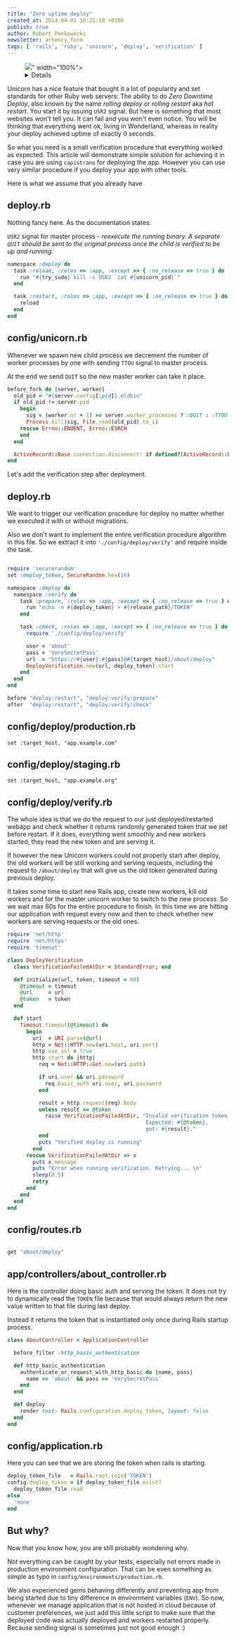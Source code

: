```yaml
---
title: "Zero uptime deploy"
created_at: 2014-04-01 16:21:18 +0100
publish: true
author: Robert Pankowecki
newsletter: arkency_form
tags: [ 'rails', 'ruby', 'unicorn', 'deploy', 'verification' ]
---
```


<p>
  <figure>
    <img src="<%= src_fit("unicorn-restart/unicorn-kill-restart-verify-deploy-2-small.jpg") %>" width="100%">
    <details>
      <a href="http://www.flickr.com/photos/robboudon/6035265163/sizes/z/">Photo</a>
      remix available thanks to the courtesy of
      <a href="http://www.flickr.com/photos/robboudon/">Rob Boudon</a>.
      <a href="http://creativecommons.org/licenses/by/2.0/">CC BY 2.0</a>
    </details>
  </figure>
</p>

Unicorn has a nice feature that bought it a lot of popularity and set standards
for other Ruby web servers: The ability to do _Zero Downtime Deploy_, also known
by the name _rolling deploy_ or _rolling restart_ aka _hot restart_. You start it by issuing
`USR2` signal. But here is something that most websites won't tell you. It can fail
and you won't even notice. You will be thinking that everything went ok, living in Wonderland,
whereas in reality your deploy achieved uptime of exactly 0 seconds.

So what you need is a small verification procedure that everything worked as
expected. This article will demonstrate simple solution for achieving it
in case you are using `capistrano` for deploying the app. However you can use very similar
procedure if you deploy your app with other tools.

<!-- more -->

Here is what we assume that you already have

## deploy.rb

Nothing fancy here. As the documentation states:

`USR2` signal for master process - _reexecute the running binary. A separate
`QUIT` should be sent to the original process once the child is verified to be up and running._

```ruby
namespace :deploy do
  task :reload, :roles => :app, :except => { :no_release => true } do
    run "#{try_sudo} kill -s USR2 `cat #{unicorn_pid}`"
  end

  task :restart, :roles => :app, :except => { :no_release => true } do
    reload
  end
end
```

## config/unicorn.rb

Whenever we spawn new child process we decrement the number of worker
processes by one with sending `TTOU` signal to master process.

At the end we send `QUIT` so the new master worker can take it place.

```ruby
before_fork do |server, worker|
  old_pid = "#{server.config[:pid]}.oldbin"
  if old_pid != server.pid
    begin
      sig = (worker.nr + 1) >= server.worker_processes ? :QUIT : :TTOU
      Process.kill(sig, File.read(old_pid).to_i)
    rescue Errno::ENOENT, Errno::ESRCH
    end
  end

  ActiveRecord::Base.connection.disconnect! if defined?(ActiveRecord::Base)
end
```

Let's add the verification step after deployment.

## deploy.rb

We want to trigger our verification procedure for deploy no matter whether we
executed it with or without migrations.

Also we don't want to implement the entire verification procedure algorithm in
this file. So we extract it into `'./config/deploy/verify'` and require
inside the task.

```ruby

require 'securerandom'
set :deploy_token, SecureRandom.hex(16)

namespace :deploy do
  namespace :verify do
    task :prepare, :roles => :app, :except => { :no_release => true } do
      run "echo -n #{deploy_token} > #{release_path}/TOKEN"
    end

    task :check, :roles => :app, :except => { :no_release => true } do
      require './config/deploy/verify'

      user = 'about'
      pass = 'VerySecretPass'
      url  = "https://#{user}:#{pass}@#{target_host}/about/deploy"
      DeployVerification.new(url, deploy_token).start
    end
  end
end

before "deploy:restart", "deploy:verify:prepare"
after  "deploy:restart", "deploy:verify:check"
```

## config/deploy/production.rb

```
set :target_host, "app.example.com"
```

## config/deploy/staging.rb

```
set :target_host, "app.example.org"
```

## config/deploy/verify.rb

The whole idea is that we do the request to our just deployed/restarted webapp
and check whether it returns randomly generated token that we set before
restart. If it does, everything went smoothly and new workers started, they
read the new token and are serving it.

If however the new Unicorn workers could not properly start after deploy,
the old workers will be still working and serving requests, including the
request to `/about/deploy` that will give us the old token generated during
previous deploy.

It takes some time to start new Rails app, create new workers, kill old workers
and for the master unicorn worker to switch to the new process. So we wait max 60s
for the entire procedure to finish. In this time we are hitting our application
with request every now and then to check whether new workers are serving requests
or the old ones.

```ruby
require 'net/http'
require 'net/https'
require 'timeout'

class DeployVerification
  class VerificationFailedAtDir < StandardError; end

  def initialize(url, token, timeout = 60)
    @timeout = timeout
    @url     = url
    @token   = token
  end

  def start
    Timeout.timeout(@timeout) do
      begin
        uri  = URI.parse(@url)
        http = Net::HTTP.new(uri.host, uri.port)
        http.use_ssl = true
        http.start do |http|
          req = Net::HTTP::Get.new(uri.path)

          if uri.user && uri.password
            req.basic_auth uri.user, uri.password
          end

          result = http.request(req).body
          unless result == @token
            raise VerificationFailedAtDir, "Invalid verification token.
                                            Expected: #{@token},
                                            got: #{result}."
          end
          puts "Verified deploy is running"
        end
      rescue VerificationFailedAtDir => x
        puts x.message
        puts "Error when running verification. Retrying... \n"
        sleep(0.5)
        retry
      end
    end
  end
end
```

## config/routes.rb

```ruby

get "about/deploy"
```

## app/controllers/about_controller.rb

Here is the controller doing basic auth and serving the token. It does
not try to dynamically read the `TOKEN` file because that would
always return the new value written to that file during last deploy.

Instead it returns the token that is instantiated only once during Rails
startup process.

```ruby
class AboutController < ApplicationController

  before_filter :http_basic_authentication

  def http_basic_authentication
    authenticate_or_request_with_http_basic do |name, pass|
      name == 'about' && pass == 'VerySecretPass'
    end
  end

  def deploy
    render text: Rails.configuration.deploy_token, layout: false
  end
end
```

## config/application.rb

Here you can see that we are storing the token when rails is starting.

```ruby
deploy_token_file   = Rails.root.join('TOKEN')
config.deploy_token = if deploy_token_file.exist?
  deploy_token_file.read
else
  'none'
end
```

## But why?

Now that you know how, you are still probably wondering why.

Not everything can be caught by your tests, especially not errors made in
production environment configuration. That can be even something as simple as
typo in `config/environments/production.rb`.

We also experienced gems behaving differently and preventing app from being
started due to tiny difference in environment variables (`ENV`). So now,
whenever we manage application that is not hosted in cloud because of customer
preferences, we just add this little script to make sure that the deployed code
was actually deployed and workers restarted properly. Because sending signal
is sometimes just not good enough :)
